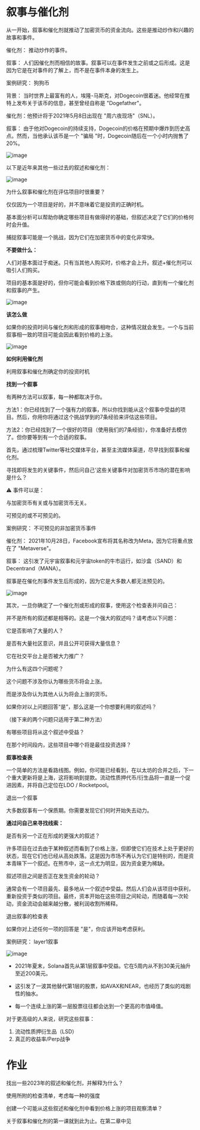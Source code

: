 # 叙事与催化剂

从一开始，叙事和催化剂就推动了加密货币的资金流向。这些是推动炒作和兴趣的故事和事件。


催化剂： 推动炒作的事件。

叙事： 人们因催化剂而相信的故事。叙事可以在事件发生之前或之后形成。这是因为它是在对事件的了解上，而不是在事件本身的发生上。

案例研究： 狗狗币

背景： 当时世界上最富有的人，埃隆-马斯克，对Dogecoin很着迷。他经常在推特上发布关于该币的信息，甚至曾经自称是 "Dogefather"。

催化剂：他预计将于2021年5月8日出现在 "周六夜现场"（SNL）。

叙事： 由于他对Dogecoin的持续支持，Dogecoin的价格在预期中爆炸到历史高点。然而，当他承认该币是一个 "骗局 "时，Dogecoin随后在一个小时内抛售了20%。

![image](https://github.com/HeliosLz/Project-Analysis/assets/131566676/adc6cba8-ab23-441d-9e0f-6b4a417fdee6)

以下是近年来其他一些过去的叙述和催化剂：

![image](https://github.com/HeliosLz/Project-Analysis/assets/131566676/dc0f8137-0583-4f5c-85f2-e1a70af0c7ef)

为什么叙事和催化剂在评估项目时很重要？

仅仅因为一个项目是好的，并不意味着它是投资的正确时机。

基本面分析可以帮助你确定哪些项目有做得好的基础，但叙述决定了它们的价格何时会升值。

捕捉叙事可能是一个挑战，因为它们在加密货币中的变化非常快。

**不要做什么：**

人们对基本面过于痴迷。只有当其他人购买时，价格才会上升。叙述+催化剂可以吸引人们购买。

项目的基本面是好的，但你可能会看到价格下跌或侧向的行动，直到有一个催化剂和叙事的产生。

![image](https://github.com/HeliosLz/Project-Analysis/assets/131566676/9533826b-0636-4d5f-a46c-7c5f81a5090d)

**该怎么做**

如果你的投资时间与催化剂和形成的叙事相吻合，这种情况就会发生。一个与当前叙事相一致的项目可能会因此看到价格的上涨。

![image](https://github.com/HeliosLz/Project-Analysis/assets/131566676/538f5f93-967e-4854-8add-33a67afc587c)

**如何利用催化剂**

利用叙事和催化剂确定你的投资时机

**找到一个叙事**

有两种方法可以叙事，每一种都取决于你。

方法1：你已经找到了一个强有力的叙事，所以你找到能从这个叙事中受益的项目。然后，你用你将通过这个挑战学到的7条经验来评估这些项目。

方法2：你已经找到了一个很好的项目（使用我们的7条经验），你准备好去模仿了。但你要等到有一个合适的叙事。

首先，通过梳理Twitter等社交媒体平台，甚至主流媒体渠道，尽早找到叙事和催化剂。

寻找即将发生的关键事件，然后问自己'这些关键事件对加密货币市场的潜在影响是什么？

⚠️ 事件可以是：

与加密货币有关或与加密货币无关。

可预见的或不可预见的。

案例研究： 不可预见的非加密货币事件

催化剂： 2021年10月28日，Facebook宣布将其名称改为Meta，因为它将重点放在了 "Metaverse"。

叙事： 这引发了元宇宙叙事和元宇宙token的牛市运行，如沙盒（SAND）和Decentrand（MANA）。

叙事是在催化剂事件发生后形成的，因为它是大多数人都无法预见的。

![image](https://github.com/HeliosLz/Project-Analysis/assets/131566676/cc49a640-4e31-4e8c-97dd-16215f473a71)

其次，一旦你确定了一个催化剂或形成的叙事，使用这个检查表并问自己：

并不是所有的叙述都是相等的。这是一个强大的叙述吗？请考虑以下问题：

它是否影响了大量的人？

是否有大量社区意识，并且公开可获得大量信息？

它在社交平台上是否被大力推广？

为什么有这四个问题呢？

这个问题不涉及你认为哪些货币将会上涨。

而是涉及你认为其他人认为将会上涨的货币。

如果你对以上问题回答“是”，那么这是一个你想要利用的叙述吗？

（接下来的两个问题只适用于第二种方法）

有哪些项目将从这个叙述中受益？

在那个时间段内，这些项目中哪个将是最佳投资选择？

**叙事检查表**

一个简单的方法是看路线图。例如，你可能已经看到，在以太坊的合并之后，下一个重大更新将是上海，这将影响到提款。流动性质押代币/衍生品将一直是一个促进因素，并将自己定位在LDO / Rocketpool。

退出一个叙事

大多数叙事有一个保质期。你需要发现它们何时开始失去动力。

**通过问自己来寻找线索：**

是否有另一个正在形成的更强大的叙述？

许多项目在过去由于某种叙述而看到了价格上涨，但即使它们在技术上处于更好的状态，现在它们也已经从高处跌落。这是因为市场不再认为它们是特别的，而是资本青睐下一个叙述。在熊市中，这一点尤为明显，因为资金更为稀缺。

叙述项目之间是否正在发生资金的轮动？

通常会有一个项目最先、最多地从一个叙述中受益。然后人们会从该项目中获利，重新投资于类似的项目。最终，资本开始在这些项目之间轮动，而随着每一次轮动，资金流动会越来越分散，被利润收割所稀释。

退出叙事的检查表

如果你对上述任何一项的回答是 "是"，你应该开始考虑获利。

案例研究： layer1叙事

![image](https://github.com/HeliosLz/Project-Analysis/assets/131566676/217f2757-bd2c-4190-b94f-97c3a00f3799)

- 2021年夏末，Solana首先从第1层叙事中受益。它在5周内从不到30美元抽升至近200美元。

- 这引发了一波其他替代第1层的股票，如AVAX和NEAR，也经历了类似的戏剧性的抽水。
- 每一个连续上涨的第一层股票往往都会达到一个更高的市值峰值。

对于更高级的人来说，研究这些叙事：

1. 流动性质押衍生品（LSD）
2. 真正的收益率/Perp战争

# 作业

找出一些2023年的叙述和催化剂，并解释为什么？

使用所附的检查清单，考虑每一种的强度

创建一个可能从这些叙述和催化剂中看到价格上涨的项目观察清单？

关于叙事和催化剂的第一课就到此为止。在第二章中见







